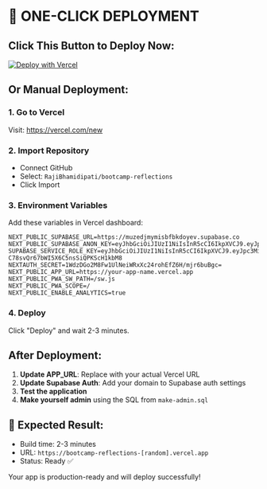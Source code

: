 # 🚀 ONE-CLICK DEPLOYMENT

## Click This Button to Deploy Now:

[![Deploy with Vercel](https://vercel.com/button)](https://vercel.com/new/clone?repository-url=https://github.com/RajiBhamidipati/bootcamp-reflections&env=NEXT_PUBLIC_SUPABASE_URL,NEXT_PUBLIC_SUPABASE_ANON_KEY,SUPABASE_SERVICE_ROLE_KEY,NEXTAUTH_SECRET,NEXT_PUBLIC_APP_URL&envDescription=Supabase%20and%20App%20Configuration&envLink=https://github.com/RajiBhamidipati/bootcamp-reflections/blob/main/vercel-env-vars.txt)

## Or Manual Deployment:

### 1. Go to Vercel
Visit: https://vercel.com/new

### 2. Import Repository
- Connect GitHub
- Select: `RajiBhamidipati/bootcamp-reflections`
- Click Import

### 3. Environment Variables
Add these variables in Vercel dashboard:

```
NEXT_PUBLIC_SUPABASE_URL=https://muzedjmymisbfbkdoyev.supabase.co
NEXT_PUBLIC_SUPABASE_ANON_KEY=eyJhbGciOiJIUzI1NiIsInR5cCI6IkpXVCJ9.eyJpc3MiOiJzdXBhYmFzZSIsInJlZiI6Im11emVkam15bWlzYmZia2RveWV2Iiwicm9sZSI6ImFub24iLCJpYXQiOjE3NTIwNjc2NTAsImV4cCI6MjA2NzY0MzY1MH0.v6XiiOU6W_A_Ujzc20bScgo7owS3XtjOJWfcSID_CsI
SUPABASE_SERVICE_ROLE_KEY=eyJhbGciOiJIUzI1NiIsInR5cCI6IkpXVCJ9.eyJpc3MiOiJzdXBhYmFzZSIsInJlZiI6Im11emVkam15bWlzYmZia2RveWV2Iiwicm9sZSI6InNlcnZpY2Vfcm9sZSIsImlhdCI6MTc1MjA2NzY1MCwiZXhwIjoyMDY3NjQzNjUwfQ.X3gFgeoZ5z-C78svQr67bWI5X6C5nsSiQPKScH1kbM8
NEXTAUTH_SECRET=1WdzDGo2M8Fw1UlNeiWRxXc24rohEfZ6H/mjr6buBgc=
NEXT_PUBLIC_APP_URL=https://your-app-name.vercel.app
NEXT_PUBLIC_PWA_SW_PATH=/sw.js
NEXT_PUBLIC_PWA_SCOPE=/
NEXT_PUBLIC_ENABLE_ANALYTICS=true
```

### 4. Deploy
Click "Deploy" and wait 2-3 minutes.

## After Deployment:

1. **Update APP_URL**: Replace with your actual Vercel URL
2. **Update Supabase Auth**: Add your domain to Supabase auth settings
3. **Test the application**
4. **Make yourself admin** using the SQL from `make-admin.sql`

## 🎯 Expected Result:
- Build time: 2-3 minutes
- URL: `https://bootcamp-reflections-[random].vercel.app`
- Status: Ready ✅

Your app is production-ready and will deploy successfully!